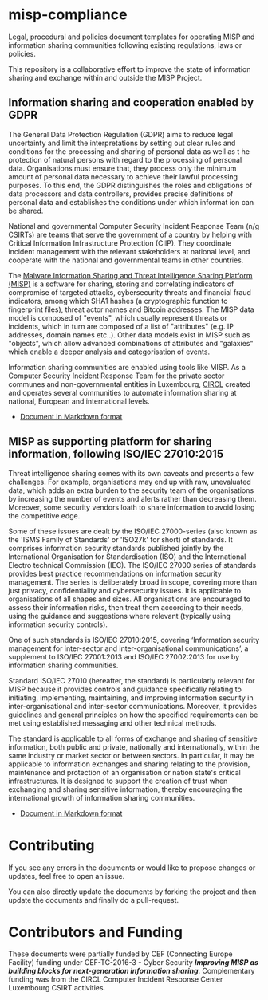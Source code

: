 # misp-compliance

Legal, procedural and policies document templates for operating MISP and information sharing communities following existing regulations, laws or policies.

This repository is a collaborative effort to improve the state of information sharing and exchange within and outside the MISP Project.

## Information sharing and cooperation enabled by GDPR

The General Data Protection Regulation (GDPR) aims to reduce legal uncertainty and limit the interpretations by setting out clear rules and conditions for the processing and sharing of personal data as well as t
he protection of natural persons with regard to the processing of personal data. Organisations must ensure that, they process only the minimum amount of personal data necessary to achieve their lawful processing
 purposes. To this end, the GDPR distinguishes the roles and obligations of data processors and data controllers, provides precise definitions of personal data and establishes the conditions under which informat
 ion can be shared.

National and governmental Computer Security Incident Response Team (n/g CSIRTs) are teams that serve the government of a country by helping with Critical Information Infrastructure Protection (CIIP). They coordinate incident management with the relevant stakeholders at national level, and cooperate with the national and governmental teams in other countries.

 The [Malware Information Sharing and Threat Intelligence Sharing Platform (MISP)](https://www.misp-project.org/) is a software for sharing, storing and correlating indicators of compromise of targeted attacks, cybersecurity threats and financial fraud indicators, among which SHA1 hashes (a cryptographic function to fingerprint files), threat actor names and Bitcoin addresses. The MISP data model is composed of "events", which usually represent threats or incidents, which in turn are composed of a list of "attributes" (e.g. IP addresses, domain names etc..). Other data models exist in MISP such as "objects", which allow advanced combinations of attributes and "galaxies" which enable a deeper analysis and categorisation of events.

Information sharing communities are enabled using tools like MISP. As a Computer Security Incident Response Team for the private sector communes and non-governmental entities in Luxembourg, [CIRCL](https://www.circl.lu/) created and operates several communities to automate information sharing at national, European and international levels.

- [Document in Markdown format](./GDPR/information_sharing_and_cooperation_gdpr.md)

## MISP as supporting platform for sharing information, following ISO/IEC 27010:2015

Threat intelligence sharing comes with its own caveats and presents a few challenges. For example, organisations may end up with raw, unevaluated data, which adds an extra burden to the security team of the organisations by increasing the number of events and alerts rather than decreasing them. Moreover, some security vendors loath to share information to avoid losing the competitive edge.

Some of these issues are dealt by the ISO/IEC 27000-series (also known as the 'ISMS Family of Standards' or 'ISO27k' for short) of standards. It comprises information security standards published jointly by the International Organisation for Standardisation (ISO) and the International Electro technical Commission (IEC). The ISO/IEC 27000 series of standards provides best practice recommendations on information security management.
The series is deliberately broad in scope, covering more than just privacy, confidentiality and cybersecurity issues. It is applicable to organisations of all shapes and sizes. All organisations are encouraged to assess their information risks, then treat them  according to their needs, using the guidance and suggestions where relevant (typically using information security controls).

One of such standards is ISO/IEC 27010:2015, covering ‘Information security management for inter-sector and inter-organisational communications’, a supplement to ISO/IEC 27001:2013 and ISO/IEC 27002:2013 for use by information sharing communities.

Standard ISO/IEC 27010 (hereafter, the standard) is particularly relevant for MISP because it provides controls and guidance specifically relating to initiating, implementing, maintaining, and improving information security in inter-organisational and inter-sector communications. Moreover, it provides guidelines and general principles on how the specified requirements can be met using established messaging and other technical methods.

The standard is applicable to all forms of exchange and sharing of sensitive information, both public and private, nationally and internationally, within the same industry or market sector or between sectors. In particular, it may be applicable to information exchanges and sharing relating to the provision, maintenance and protection of an organisation or nation state's critical infrastructures. It is designed to support the creation of trust when exchanging and sharing sensitive information, thereby encouraging the international growth of information sharing communities.

- [Document in Markdown format](./ISO_IEC_27010/misp-sharing-information-following-ISO-IEC-27010.md)

# Contributing

If you see any errors in the documents or would like to propose changes or updates, feel free to open an issue.

You can also directly update the documents by forking the project and then update the documents and finally do a pull-request.

# Contributors and Funding

These documents were partially funded by CEF (Connecting Europe Facility) funding under CEF-TC-2016-3 - Cyber Security ***Improving MISP as building blocks for next-generation information sharing***.
Complementary funding was from the CIRCL Computer Incident Response Center Luxembourg CSIRT activities.
